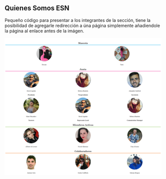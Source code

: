 ## Quienes Somos ESN

Pequeño código para presentar a los integrantes de la sección, tiene la posibilidad de agregarle redirección a úna página simplemente añadiendole la página al enlace antes de la imágen.

![Imagen](./assets/Quienes_somos_ESN.png "Ejemplo")
